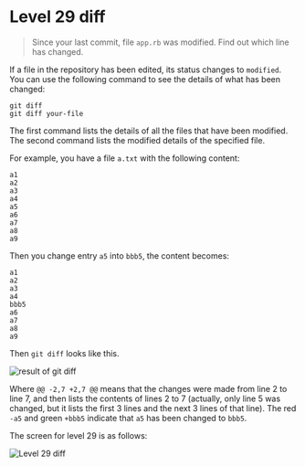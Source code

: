
# Level 29 diff

> Since your last commit, file `app.rb` was modified. Find out which line has changed.

If a file in the repository has been edited, its status changes to `modified`. You can use the following command to see the details of what has been changed:

```shell
git diff
git diff your-file
```

The first command lists the details of all the files that have been modified. The second command lists the modified details of the specified file.

For example, you have a file `a.txt` with the following content:

```
a1
a2
a3
a4
a5
a6
a7
a8
a9
```

Then you change entry `a5` into `bbb5`, the content becomes:

```
a1
a2
a3
a4
bbb5
a6
a7
a8
a9
```

Then `git diff` looks like this.

![result of git diff](images/level-29-diff-git-diff-result.png)

Where `@@ -2,7 +2,7 @@` means that the changes were made from line 2 to line 7, and then lists the contents of lines 2 to 7 (actually, only line 5 was changed, but it lists the first 3 lines and the next 3 lines of that line). The red `-a5` and green `+bbb5` indicate that `a5` has been changed to `bbb5`.

The screen for level 29 is as follows:

![Level 29 diff](images/level-29-diff.png)
